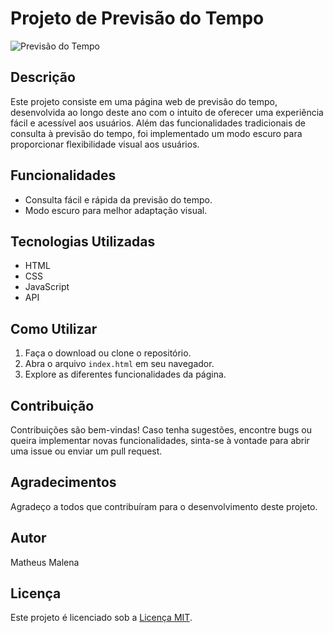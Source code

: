 # Projeto de Previsão do Tempo

![Previsão do Tempo]()

## Descrição

Este projeto consiste em uma página web de previsão do tempo, desenvolvida ao longo deste ano com o intuito de oferecer uma experiência fácil e acessível aos usuários. Além das funcionalidades tradicionais de consulta à previsão do tempo, foi implementado um modo escuro para proporcionar flexibilidade visual aos usuários.

## Funcionalidades

- Consulta fácil e rápida da previsão do tempo.
- Modo escuro para melhor adaptação visual.

## Tecnologias Utilizadas

- HTML
- CSS
- JavaScript
- API

## Como Utilizar

1. Faça o download ou clone o repositório.
2. Abra o arquivo `index.html` em seu navegador.
3. Explore as diferentes funcionalidades da página.

## Contribuição

Contribuições são bem-vindas! Caso tenha sugestões, encontre bugs ou queira implementar novas funcionalidades, sinta-se à vontade para abrir uma issue ou enviar um pull request.

## Agradecimentos

Agradeço a todos que contribuíram para o desenvolvimento deste projeto.

## Autor

Matheus Malena

## Licença

Este projeto é licenciado sob a [Licença MIT](LICENSE).
